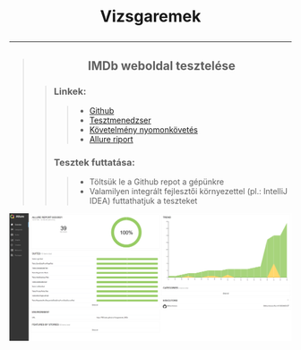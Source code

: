 # <p style="text-align: center;">Vizsgaremek</p>

***
>## <p style="text-align: center;">IMDb weboldal tesztelése</p>
>>### Linkek:
>>>* [Github](https://github.com/TBCodec/Vizsgaremek_IMDb)
>>>* [Tesztmenedzser](https://docs.google.com/spreadsheets/d/1DvklzVpEp8adIK4msi6FuN1quvwjfxygE1bSO5PpNVI/edit?usp=sharing)
>>>* [Követelmény nyomonkövetés](https://docs.google.com/spreadsheets/d/12Tn-UG9_3HJb-EvQFme00NhMU1L2mAGkQtgXRJeNHUQ/edit?usp=sharing)
>>>* [Allure riport](https://tbcodec.github.io/Vizsgaremek_IMDb/)
>>### Tesztek futtatása:
>>>* Töltsük le a Github repot a gépünkre
>>>* Valamilyen integrált fejlesztői környezettel (pl.: IntelliJ IDEA) futtathatjuk a teszteket 


![alt text](pictures/Allure_riport.png)

